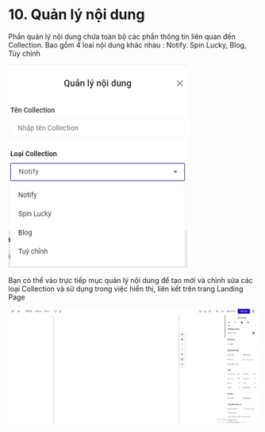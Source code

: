 # 10. Quản lý nội dung

Phần quản lý nội dung chứa toàn bộ các phần thông tin liên quan đến Collection. Bao gồm 4 loai nội dung khác nhau : Notify. Spin Lucky, Blog, Tùy chỉnh&#x20;

![](<../.gitbook/assets/image (159).png>)

Bạn có thể vào trực tiếp mục quản lý nội dung để tạo mới và chỉnh sửa  các loại Collection và sử dụng trong việc hiển thị, liên kết trên trang Landing Page&#x20;

![](../.gitbook/assets/collection.gif)

